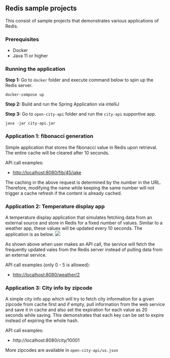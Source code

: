 ## Redis sample projects
This consist of sample projects that demonstrates various applications of Redis.

### Prerequisites
- Docker
- Java 11 or higher

### Running the application
**Step 1:** Go to `docker` folder and execute command below to spin up the Redis server.
```
docker-compose up
```

**Step 2:** Build and run the Spring Application via intelliJ

**Step 3:** Go to `open-city-api` folder and run the `city-api` supportive app.
```
java -jar city-api.jar
```

### Application 1: fibonacci generation
Simple application that stores the fibonacci value in Redis upon retrieval. 
The entire cache will be cleared after 10 seconds.

API call examples:
- [http://localhost:8080/fib/45/jake](http://localhost:8080/fib/45/jake)

The caching in the above request is determined by the number in the URL. Therefore, modifying the name while keeping the same number will not trigger a cache refresh if the content is already cached.



### Application 2: Temperature display app
A temperature display application that simulates fetching data from an external source and store in Redis for a fixed number of values.
Similar to a weather app, these values will be updated every 10 seconds. The application is as below.
![](https://i.imgur.com/JCLRzEL.png)

As shown above when user makes an API call, the service will fetch the frequently updated vales from the Redis 
server instead of pulling data from an external service.

API call examples (only 0 - 5 is allowed):
- [http://localhost:8080/weather/2](http://localhost:8080/weather/2)


### Application 3: City info by zipcode
A simple city info app which will try to fetch city information for a given zipcode 
from cache first and if empty, pull information from the web service and save it in cache and 
also set the expiration for each value as 20 seconds while saving. This demonstrates that each key can 
be set to expire instead of expiring the whole hash.

API call examples:
- http://localhost:8080/city/10001

More zipcodes are available in `open-city-api/us.json`